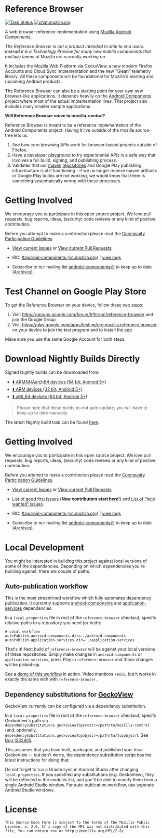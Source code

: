 #  Reference Browser

[![Task Status](https://firefox-ci-tc.services.mozilla.com/api/github/v1/repository/mozilla-mobile/reference-browser/main/badge.svg)](https://firefox-ci-tc.services.mozilla.com/tasks/index/mobile.v2.reference-browser.nightly.latest) [![chat.mozilla.org](https://img.shields.io/badge/chat-on%20matrix-51bb9c)](https://chat.mozilla.org/#/room/#android-components:mozilla.org)

A web browser reference implementation using [Mozilla Android Components](https://mozac.org).

*The Reference Browser is not a product intended to ship to end users. Instead it is a Technology Preview for many new mobile components that multiple teams at Mozilla are currently working on*

It includes the Mozilla Web Platform via GeckoView, a new modern Firefox Accounts and Cloud Sync implementation and the new "Glean" telemetry library. All these components will be foundational for Mozilla's existing and upcoming Android products.

The Reference Browser can also be a starting point for your own new browser-like applications. It depends heavily on the [Android Components](https://hg.mozilla.org/mozilla-central/file/tip/mobile/android/android-components) project where most of the actual implementation lives. That project also includes many smaller sample applications.

**Will Reference Browser move to mozilla-central?**

Reference Browser is meant to be a reference implementation of the Android Components project. Having it live outside of the mozilla source-tree lets us:

1. See how core browsing APIs work for browser-based projects outside of Firefox.
2. Have a developer playground to try experimental APIs in a safe way that involves a full build, signing, and publishing process.
3. Validates that our [maven](https://nightly.maven.mozilla.org) [repositories](https://maven.mozilla.org) and Google Play publishing infrastructure is still functioning - if we no longer receive maven artifacts or Google Play builds are not working, we would know that there is something systematically wrong with these processes.

# Getting Involved

We encourage you to participate in this open source project. We love pull requests, bug reports, ideas, (security) code reviews or any kind of positive contribution.

Before you attempt to make a contribution please read the [Community Participation Guidelines](https://www.mozilla.org/en-US/about/governance/policies/participation/).

* [View current Issues](https://github.com/mozilla-mobile/reference-browser/issues) or [View current Pull Requests](https://github.com/mozilla-mobile/reference-browser/pulls).

* IRC: [#android-components (irc.mozilla.org)](https://wiki.mozilla.org/IRC) | [view logs](https://mozilla.logbot.info/android-components/)

* Subscribe to our mailing list [android-components@](https://lists.mozilla.org/listinfo/android-components) to keep up to date ([Archives](https://lists.mozilla.org/pipermail/android-components/)).


# Test Channel on Google Play Store

To get the Reference Browser on your device, follow these two steps:

1) Visit https://groups.google.com/forum/#!forum/reference-browser and join the Google Group
2) Visit https://play.google.com/apps/testing/org.mozilla.reference.browser on your device to join the test program and to install the app

Make sure you use the same Google Account for both steps.

# Download Nightly Builds Directly

Signed Nightly builds can be downloaded from:

* [⬇️ ARM64/Aarch64 devices (64 bit; Android 5+)](https://firefox-ci-tc.services.mozilla.com/api/index/v1/task/mobile.v2.reference-browser.nightly.latest.arm64-v8a/artifacts/public/target.arm64-v8a.apk)
* [⬇️ ARM devices (32 bit; Android 5+)](https://firefox-ci-tc.services.mozilla.com/api/index/v1/task/mobile.v2.reference-browser.nightly.latest.armeabi-v7a/artifacts/public/target.armeabi-v7a.apk)
* [⬇️ x86_64  devices (64 bit; Android 5+)](https://firefox-ci-tc.services.mozilla.com/api/index/v1/task/mobile.v2.reference-browser.nightly.latest.x86_64/artifacts/public/target.x86_64.apk)

> Please note that these builds do not auto-update, you will have to keep up to date manually.

The latest Nightly build task can be found [here](https://firefox-ci-tc.services.mozilla.com/tasks/index/project.mobile.reference-browser.v3.nightly/latest).

# Getting Involved

We encourage you to participate in this open source project. We love pull requests, bug reports, ideas, (security) code reviews or any kind of positive contribution.

Before you attempt to make a contribution please read the [Community Participation Guidelines](https://www.mozilla.org/en-US/about/governance/policies/participation/).

* [View current Issues](https://github.com/mozilla-mobile/reference-browser/issues) or [View current Pull Requests](https://github.com/mozilla-mobile/reference-browser/pulls).

* [List of good first issues](https://github.com/mozilla-mobile/reference-browser/issues?q=is%3Aissue+is%3Aopen+label%3A%22good+first+issue%22) (**New contributors start here!**) and [List of "help wanted" issues](https://github.com/mozilla-mobile/reference-browser/issues?q=is%3Aissue+is%3Aopen+label%3A%22help+wanted%22).

* IRC: [#android-components (irc.mozilla.org)](https://wiki.mozilla.org/IRC) | [view logs](https://mozilla.logbot.info/android-components/)

* Subscribe to our mailing list [android-components@](https://lists.mozilla.org/listinfo/android-components) to keep up to date ([Archives](https://lists.mozilla.org/pipermail/android-components/)).

# Local Development

You might be interested in building this project against local versions of some of the dependencies. Depending on which dependencies you're building against, there are couple of paths.

## Auto-publication workflow

This is the most streamlined workflow which fully automates dependency publication. It currently supports [android-components](https://github.com/mozilla-mobile/android-components/) and [application-services](https://github.com/mozilla/application-services) dependencies.

In a `local.properties` file in root of the `reference-browser` checkout, specify relative paths to a repository you need (or both):
```
# Local workflow
autoPublish.android-components.dir=../android-components
autoPublish.application-services.dir=../application-services
```

That's it! Next build of `reference-browser` will be against your local versions of these repositories. Simply make changes in `android-components` or `application-services`, press Play in `reference-browser` and those changes will be picked-up.

See a [demo of this workflow](https://www.youtube.com/watch?v=qZKlBzVvQGc) in action. Video mentions `Fenix`, but it works in exactly the same with with `reference-browser`.

## Dependency substitutions for [GeckoView](https://hg.mozilla.org/mozilla-central)

GeckoView currently can be configured via a dependency substitution.

In a `local.properties` file in root of the `reference-browser` checkout, specify GeckoView's path via `dependencySubstitutions.geckoviewTopsrcdir=/path/to/mozilla-central` (and, optionally, `dependencySubstitutions.geckoviewTopobjdir=/path/to/topobjdir`). See [Bug 1533465](https://bugzilla.mozilla.org/show_bug.cgi?id=1533465).

This assumes that you have built, packaged, and published your local GeckoView -- but don't worry, the dependency substitution script has the latest instructions for doing that.

Do not forget to run a Gradle sync in Android Studio after changing `local.properties`. If you specified any substitutions (e.g. GeckoView), they will be reflected in the modules list, and you'll be able to modify them from a single Android Studio window. For auto-publication workflow, use seperate Android Studio windows.

# License

    This Source Code Form is subject to the terms of the Mozilla Public
    License, v. 2.0. If a copy of the MPL was not distributed with this
    file, You can obtain one at http://mozilla.org/MPL/2.0/
